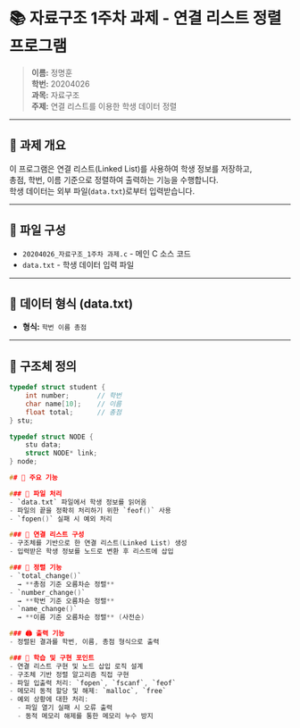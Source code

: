 # 📚 자료구조 1주차 과제 - 연결 리스트 정렬 프로그램

> **이름:** 정명훈  
> **학번:** 20204026  
> **과목:** 자료구조  
> **주제:** 연결 리스트를 이용한 학생 데이터 정렬

---

## 📌 과제 개요

이 프로그램은 연결 리스트(Linked List)를 사용하여 학생 정보를 저장하고,  
총점, 학번, 이름 기준으로 정렬하여 출력하는 기능을 수행합니다.  
학생 데이터는 외부 파일(`data.txt`)로부터 입력받습니다.

---

## 📂 파일 구성

- `20204026_자료구조_1주차 과제.c` - 메인 C 소스 코드
- `data.txt` - 학생 데이터 입력 파일

---

## 🧾 데이터 형식 (data.txt)

- **형식:** `학번 이름 총점`

---

## 🧱 구조체 정의

```c
typedef struct student {
    int number;       // 학번
    char name[10];    // 이름
    float total;      // 총점
} stu;

typedef struct NODE {
    stu data;
    struct NODE* link;
} node;

## 🔧 주요 기능

### 📁 파일 처리
- `data.txt` 파일에서 학생 정보를 읽어옴
- 파일의 끝을 정확히 처리하기 위한 `feof()` 사용
- `fopen()` 실패 시 예외 처리

### 🔗 연결 리스트 구성
- 구조체를 기반으로 한 연결 리스트(Linked List) 생성
- 입력받은 학생 정보를 노드로 변환 후 리스트에 삽입

### 🔄 정렬 기능
- `total_change()`  
  → **총점 기준 오름차순 정렬**
- `number_change()`  
  → **학번 기준 오름차순 정렬**
- `name_change()`  
  → **이름 기준 오름차순 정렬** (사전순)

### 🖨️ 출력 기능
- 정렬된 결과를 학번, 이름, 총점 형식으로 출력

### 🧠 학습 및 구현 포인트
- 연결 리스트 구현 및 노드 삽입 로직 설계
- 구조체 기반 정렬 알고리즘 직접 구현
- 파일 입출력 처리: `fopen`, `fscanf`, `feof`
- 메모리 동적 할당 및 해제: `malloc`, `free`
- 예외 상황에 대한 처리:
  - 파일 열기 실패 시 오류 출력
  - 동적 메모리 해제를 통한 메모리 누수 방지
